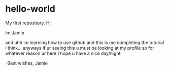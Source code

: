 # hello-world
My first repository.
Hi

Im Jamie

and uhh im learning how to use github and this is me completing the tutorial i think...
anyways if ur seeing this u must be looking at my profile 
so
for whatever reason ur here 
I hope u have a nice day/night


-Best wishes, Jamie

